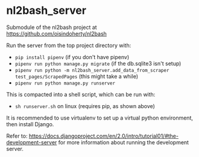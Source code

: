 # nl2bash_server
Submodule of the nl2bash project at https://github.com/oisindoherty/nl2bash

Run the server from the top project directory with:
- `pip install pipenv` (if you don't have pipenv)
- `pipenv run python manage.py migrate` (if the db.sqlite3 isn't setup)
- `pipenv run python -m nl2bash_server.add_data_from_scraper test_pages/ScrapedPages` (this might take a while)
- `pipenv run python manage.py runserver`

This is compacted into a shell script, which can be run with:
- `sh runserver.sh` on linux (requires pip, as shown above)

It is recommended to use virtualenv to set up a virtual python environment, then install Django.

Refer to: https://docs.djangoproject.com/en/2.0/intro/tutorial01/#the-development-server
for more information about running the development server.
